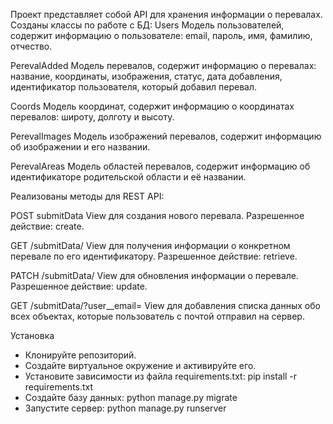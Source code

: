Проект представляет собой API для хранения информации о перевалах.
Созданы классы по работе с БД: 
Users
Модель пользователей, содержит информацию о пользователе: email, пароль, имя, фамилию, отчество.

PerevalAdded
Модель перевалов, содержит информацию о перевалах: название, координаты, изображения, статус, дата добавления, идентификатор пользователя, который добавил перевал.

Coords
Модель координат, содержит информацию о координатах перевалов: широту, долготу и высоту.

PerevalImages
Модель изображений перевалов, содержит информацию об изображении и его названии.

PerevalAreas
Модель областей перевалов, содержит информацию об идентификаторе родительской области и её названии.

Реализованы методы для REST API:

POST submitData
View для создания нового перевала. Разрешенное действие: create.

GET /submitData/<id>
View для получения информации о конкретном перевале по его идентификатору. Разрешенное действие: retrieve.

PATCH /submitData/<id>
View для обновления информации о перевале. Разрешенное действие: update.

GET /submitData/?user__email=<email>
View для добавления списка данных обо всех объектах, которые пользователь с почтой <email> отправил на сервер.

Установка
* Клонируйте репозиторий.
* Создайте виртуальное окружение и активируйте его.
* Установите зависимости из файла requirements.txt: pip install -r requirements.txt
* Создайте базу данных: python manage.py migrate
* Запустите сервер: python manage.py runserver


